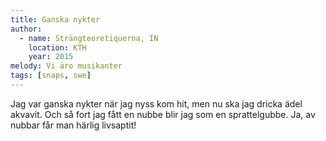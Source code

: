 ```yaml
---
title: Ganska nykter
author:
  - name: Strängteoretiquerna, IN
    location: KTH
    year: 2015
melody: Vi äro musikanter
tags: [snaps, swe]
---
```


Jag var ganska nykter när jag nyss kom hit,
men nu ska jag dricka ädel akvavit.
Och så fort jag fått en nubbe
blir jag som en sprattelgubbe.
Ja, av nubbar får man härlig livsaptit!

